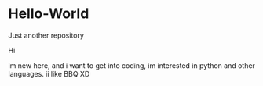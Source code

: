 # Hello-World
Just another repository

Hi

im new here, and i want to get into coding, im interested in python and other languages. ii like BBQ XD 
